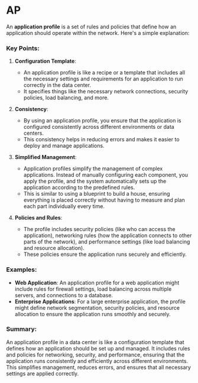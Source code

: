 # **AP**
An **application profile** is a set of rules and policies that define how an application should operate within the network. Here's a simple explanation:

### Key Points:

1. **Configuration Template**:
   - An application profile is like a recipe or a template that includes all the necessary settings and requirements for an application to run correctly in the data center. 
   - It specifies things like the necessary network connections, security policies, load balancing, and more.

2. **Consistency**:
   - By using an application profile, you ensure that the application is configured consistently across different environments or data centers.
   - This consistency helps in reducing errors and makes it easier to deploy and manage applications.

3. **Simplified Management**:
   - Application profiles simplify the management of complex applications. Instead of manually configuring each component, you apply the profile, and the system automatically sets up the application according to the predefined rules.
   - This is similar to using a blueprint to build a house, ensuring everything is placed correctly without having to measure and plan each part individually every time.

4. **Policies and Rules**:
   - The profile includes security policies (like who can access the application), networking rules (how the application connects to other parts of the network), and performance settings (like load balancing and resource allocation).
   - These policies ensure the application runs securely and efficiently.

### Examples:

- **Web Application**: An application profile for a web application might include rules for firewall settings, load balancing across multiple servers, and connections to a database.
- **Enterprise Applications**: For a large enterprise application, the profile might define network segmentation, security policies, and resource allocation to ensure the application runs smoothly and securely.

### Summary:

An application profile in a data center is like a configuration template that defines how an application should be set up and managed. It includes rules and policies for networking, security, and performance, ensuring that the application runs consistently and efficiently across different environments. This simplifies management, reduces errors, and ensures that all necessary settings are applied correctly.